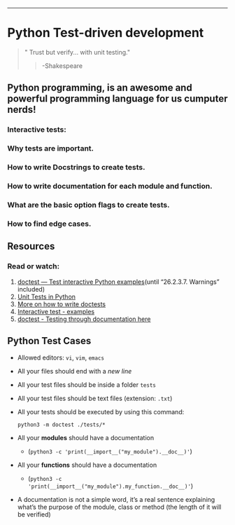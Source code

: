 ------------------------------------
Python Test-driven development
====================================

  >" Trust but verify... with unit testing."
  >  >-Shakespeare

Python programming, is an awesome and powerful programming language for us cumputer nerds!
------------------------------------------------------------------------------------------

### Interactive tests:

### Why tests are important.
### How to write Docstrings to create tests.
### How to write documentation for each module and function.
### What are the basic option flags to create tests.
### How to find edge cases.

Resources
------------------
### Read or watch:

1. [doctest — Test interactive Python examples](https://docs.python.org/3.4/library/doctest.html)(until “26.2.3.7. Warnings” included)
2. [Unit Tests in Python](https://www.youtube.com/watch?v=1Lfv5tUGsn8)
3. [More on how to write doctests](https://www.digitalocean.com/community/tutorials/how-to-write-doctests-in-python)
4. [Interactive test - examples](https://www.tutorialspoint.com/test-interactive-python-examples-doctest)
5. [doctest - Testing through documentation here](https://pymotw.com/3/doctest/)

Python Test Cases
------------------
* Allowed editors: `vi`, `vim`, `emacs`
* All your files should end with a *new line*
* All your test files should be inside a folder `tests`
* All your test files should be text files (extension: `.txt`)
* All your tests should be executed by using this command:

  ```python3 -m doctest ./tests/*```

* All your **modules** should have a documentation
  * (```python3 -c 'print(__import__("my_module").__doc__)'```)

* All your **functions** should have a documentation
  * (```python3 -c 'print(__import__("my_module").my_function.__doc__)'```)

* A documentation is not a simple word, it’s a real sentence explaining what’s the purpose of the module, class or method (the length of it will be verified)
